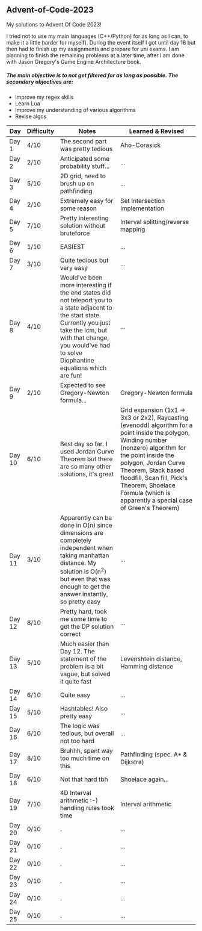 ## Advent-of-Code-2023

My solutions to Advent Of Code 2023!

I tried not to use my main languages (C++/Python) for as long as I can, to make it a little harder for myself). During the event itself I got until day 18 but then had to finish up my assignments and prepare for uni exams. I am planning to finish the remaining problems at a later time, after I am done with Jason Gregory's Game Engine Architecture book.

##### The main objective is to not get filtered for as long as possible. The secondary objectives are:
* Improve my regex skills
* Learn Lua
* Improve my understanding of various algorithms
* Revise algos

| Day       | Difficulty   | Notes                                               | Learned & Revised                  |
| --------- | ------------ | ------------------------------------------------    | ---------------------------------  |
| Day 1     | 4/10         | The second part was pretty tedious                  | Aho-Corasick                       |
| Day 2     | 2/10         | Anticipated some probability stuff...               | ...                                |
| Day 3     | 5/10         | 2D grid, need to brush up on pathfinding            | ...                                |
| Day 4     | 2/10         | Extremely easy for some reason                      | Set Intersection Implementation    |
| Day 5     | 7/10         | Pretty interesting solution without bruteforce      | Interval splitting/reverse mapping |
| Day 6     | 1/10         | EASIEST                                             | ...                                |
| Day 7     | 3/10         | Quite tedious but very easy                         | ...                                |
| Day 8     | 4/10         | Would've been more interesting if the end states did not teleport you to a state adjacent to the start state. Currently you just take the lcm, but with that change, you would've had to solve Diophantine equations which are fun! | ...                               |
| Day 9     | 2/10         | Expected to see Gregory-Newton formula...           | Gregory-Newton formula             |
| Day 10    | 6/10         | Best day so far. I used Jordan Curve Theorem but  there are so many other solutions, it's great | Grid expansion (1x1 -> 3x3 or 2x2), Raycasting (evenodd) algorithm for a point inside the polygon, Winding number (nonzero) algorithm for the point inside the polygon, Jordan Curve Theorem, Stack based floodfill, Scan fill, Pick's Theorem, Shoelace Formula (which is apparently a special case of Green's Theorem) |
| Day 11    | 3/10         | Apparently can be done in O(n) since dimensions are completely independent when taking manhattan distance. My solution is O(n<sup>2</sup>) but even that was enough to get the answer instantly, so pretty easy  | ...                                |
| Day 12    | 8/10         | Pretty hard, took me some time to get the DP solution correct | ...                                |
| Day 13    | 5/10         | Much easier than Day 12. The statement of the problem is a bit vague, but solved it quite fast | Levenshtein distance, Hamming distance |
| Day 14    | 6/10         | Quite easy                                          | ...                                |
| Day 15    | 5/10         | Hashtables! Also pretty easy                        | ...                                |
| Day 16    | 6/10         | The logic was tedious, but overall not too hard     | ...                                |
| Day 17    | 8/10         | Bruhhh, spent way too much time on this             | Pathfinding (spec. A* & Dijkstra)  |
| Day 18    | 6/10         | Not that hard tbh                                   | Shoelace again...                  |
| Day 19    | 7/10         | 4D Interval arithmetic :-) handling rules took time | Interval arithmetic                |
| Day 20    | 0/10         | .                                                   | ...                                |
| Day 21    | 0/10         | .                                                   | ...                                |
| Day 22    | 0/10         | .                                                   | ...                                |
| Day 23    | 0/10         | .                                                   | ...                                |
| Day 24    | 0/10         | .                                                   | ...                                |
| Day 25    | 0/10         | .                                                   | ...                                |
